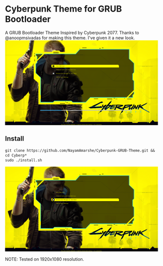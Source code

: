 # Cyberpunk Theme for GRUB Bootloader
A GRUB Bootloader Theme Inspired by Cyberpunk 2077.
Thanks to @anoopmsivadas for making this theme. I've given it a new look.
![Preview](Screenshots/screenshot.png)

## Install

```shell
git clone https://github.com/NayamAmarshe/Cyberpunk-GRUB-Theme.git && cd Cyberp*
sudo ./install.sh
```
![Preview](Screenshots/screenshot0.png)

NOTE: Tested on 1920x1080 resolution.
